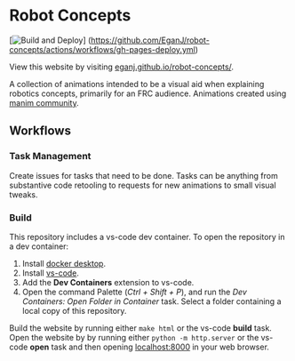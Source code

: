 # Robot Concepts
[![Build and Deploy](https://github.com/EganJ/robot-concepts/actions/workflows/gh-pages-deploy.yml/badh.sv?branch=main)]
(https://github.com/EganJ/robot-concepts/actions/workflows/gh-pages-deploy.yml)

View this website by visiting [eganj.github.io/robot-concepts/](https://eganj.github.io/robot-concepts/).

A collection of animations intended to be a visual aid when explaining robotics
concepts, primarily for an FRC audience. Animations created using 
[manim community](https://www.manim.community/).

## Workflows
### Task Management
Create issues for tasks that need to be done. Tasks can be anything from substantive
code retooling to requests for new animations to small visual tweaks. 

### Build
This repository includes a vs-code dev container. To open the repository in a dev container:
1. Install [docker desktop](https://www.docker.com/products/docker-desktop/).
2. Install [vs-code](https://code.visualstudio.com/download).
3. Add the **Dev Containers** extension to vs-code.
4. Open the command Palette (*Ctrl + Shift + P*), and run the *Dev Containers: Open Folder in Container* task. Select a folder containing a local copy of this repository.

Build the website by running either `make html` or the vs-code **build** task. 
Open the website by by running either `python -m http.server` or the vs-code **open** task and then opening [localhost:8000](localhost:8000/) in your web browser.